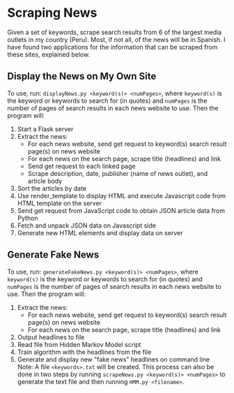 # Scraping News

Given a set of keywords, scrape search results from 6 of the largest media outlets in my country (Peru). Most, if not all, of the news will be in Spanish.
I have found two applications for the information that can be scraped from these sites, explained below.

## Display the News on My Own Site
To use, run: `displayNews.py <keyword(s)> <numPages>`, where `keyword(s)` is the keyword or keywords to search for (in quotes) and `numPages` is the number of pages of search results in each news website to use. Then the program will:
1. Start a Flask server
2. Extract the news:
    * For each news website, send get request to keyword(s) search result page(s) on news website
    * For each news on the search page, scrape title (headlines) and link
    * Send get request to each linked page
    * Scrape description, date, publisher (name of news outlet), and article body
3. Sort the articles by date
4. Use render_template to display HTML and execute Javascript code from HTML template on the server
5. Send get request from JavaScript code to obtain JSON article data from Python
6. Fetch and unpack JSON data on Javascript side
7. Generate new HTML elements and display data on server

## Generate Fake News
To use, run: `generateFakeNews.py <keyword(s)> <numPages>`, where `keyword(s)` is the keyword or keywords to search for (in quotes) and `numPages` is the number of pages of search results in each news website to use. Then the program will:
1. Extract the news:
    * For each news website, send get request to keyword(s) search result page(s) on news website
    * For each news on the search page, scrape title (headlines) and link
2. Output headlines to file
3. Read file from Hidden Markov Model script
4. Train algorithm with the headlines from the file
5. Generate and display new "fake news" headlines on command line
Note: A file `<keywords>.txt` will be created. This process can also be done in two steps by running `scrapeNews.py <keyword(s)> <numPages>` to generate the text file and then running `HMM.py <filename>`.
